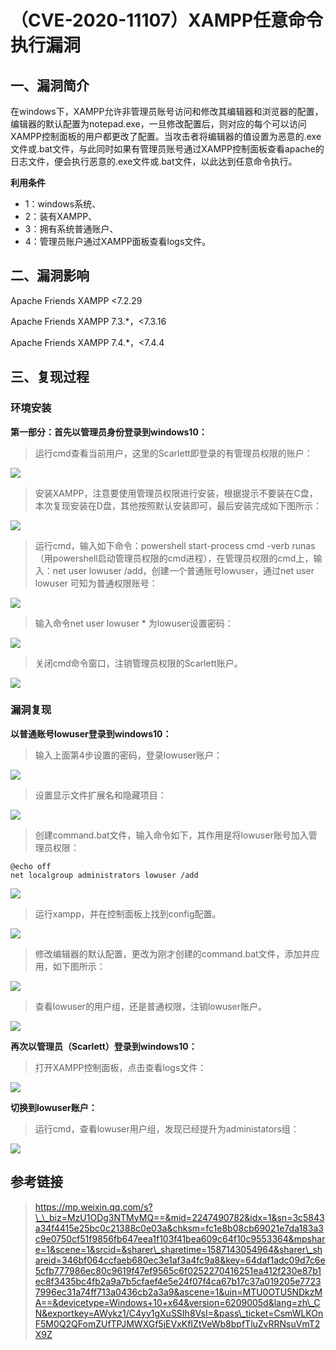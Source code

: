 （CVE-2020-11107）XAMPP任意命令执行漏洞
=======================================

一、漏洞简介
------------

在windows下，XAMPP允许非管理员账号访问和修改其编辑器和浏览器的配置，编辑器的默认配置为notepad.exe，一旦修改配置后，则对应的每个可以访问XAMPP控制面板的用户都更改了配置。当攻击者将编辑器的值设置为恶意的.exe文件或.bat文件，与此同时如果有管理员账号通过XAMPP控制面板查看apache的日志文件，便会执行恶意的.exe文件或.bat文件，以此达到任意命令执行。

**利用条件**

-   1：windows系统、
-   2：装有XAMPP、
-   3：拥有系统普通账户、
-   4：管理员账户通过XAMPP面板查看logs文件。

二、漏洞影响
------------

Apache Friends XAMPP \<7.2.29

Apache Friends XAMPP 7.3.\*，\<7.3.16

Apache Friends XAMPP 7.4.\*，\<7.4.4

三、复现过程
------------

### 环境安装

**第一部分：首先以管理员身份登录到windows10：**

> 运行cmd查看当前用户，这里的Scarlett即登录的有管理员权限的账户：

![](./resource/(CVE-2020-11107)XAMPP任意命令执行漏洞/media/rId25.png)

> 安装XAMPP，注意要使用管理员权限进行安装，根据提示不要装在C盘，本次复现安装在D盘，其他按照默认安装即可，最后安装完成如下图所示：

![](./resource/(CVE-2020-11107)XAMPP任意命令执行漏洞/media/rId26.png)

> 运行cmd，输入如下命令：powershell start-process cmd -verb runas
> （用powershell启动管理员权限的cmd进程），在管理员权限的cmd上，输入：net
> user lowuser /add，创建一个普通账号lowuser，通过net user lowuser
> 可知为普通权限账号：

![](./resource/(CVE-2020-11107)XAMPP任意命令执行漏洞/media/rId27.png)

> 输入命令net user lowuser \* 为lowuser设置密码：

![](./resource/(CVE-2020-11107)XAMPP任意命令执行漏洞/media/rId28.png)

> 关闭cmd命令窗口，注销管理员权限的Scarlett账户。

![](./resource/(CVE-2020-11107)XAMPP任意命令执行漏洞/media/rId29.png)

### 漏洞复现

**以普通账号lowuser登录到windows10：**

> 输入上面第4步设置的密码，登录lowuser账户：

![](./resource/(CVE-2020-11107)XAMPP任意命令执行漏洞/media/rId31.png)

> 设置显示文件扩展名和隐藏项目：

![](./resource/(CVE-2020-11107)XAMPP任意命令执行漏洞/media/rId32.png)

> 创建command.bat文件，输入命令如下，其作用是将lowuser账号加入管理员权限：

    @echo off 
    net localgroup administrators lowuser /add

![](./resource/(CVE-2020-11107)XAMPP任意命令执行漏洞/media/rId33.png)

> 运行xampp，并在控制面板上找到config配置。

![](./resource/(CVE-2020-11107)XAMPP任意命令执行漏洞/media/rId34.png)

> 修改编辑器的默认配置，更改为刚才创建的command.bat文件，添加并应用，如下图所示：

![](./resource/(CVE-2020-11107)XAMPP任意命令执行漏洞/media/rId35.png)

> 查看lowuser的用户组，还是普通权限，注销lowuser账户。

![](./resource/(CVE-2020-11107)XAMPP任意命令执行漏洞/media/rId36.png)

**再次以管理员（Scarlett）登录到windows10：**

> 打开XAMPP控制面板，点击查看logs文件：

![](./resource/(CVE-2020-11107)XAMPP任意命令执行漏洞/media/rId37.gif)

**切换到lowuser账户：**

> 运行cmd，查看lowuser用户组，发现已经提升为administators组：

![](./resource/(CVE-2020-11107)XAMPP任意命令执行漏洞/media/rId38.png)

参考链接
--------

> https://mp.weixin.qq.com/s?\_\_biz=MzU1ODg3NTMyMQ==&mid=2247490782&idx=1&sn=3c5843a34f4415e25bc0c21388c0e03a&chksm=fc1e8b08cb69021e7da183a3c9e0750cf51f9856fb647eea1f103f41bea609c64f10c9553364&mpshare=1&scene=1&srcid=&sharer\_sharetime=1587143054964&sharer\_shareid=346bf064ccfaeb680ec3e1af3a4fc9a8&key=64daf1adc09d7c6e5cfb777986ec80c9619f47ef9565c6f0252270416251ea412f230e87b1ec8f3435bc4fb2a9a7b5cfaef4e5e24f07f4ca67b17c37a019205e77237996ec31a74ff713a0436cb2a3a9&ascene=1&uin=MTU0OTU5NDkzMA==&devicetype=Windows+10+x64&version=6209005d&lang=zh\_CN&exportkey=AWykz1/C4yy1gXuSSIh8VsI=&pass\_ticket=CsmWLKOnF5M0Q2QFomZUfTPJMWXGf5jEVxKfIZtVeWb8bpfTluZvRRNsuVmT2X9Z
